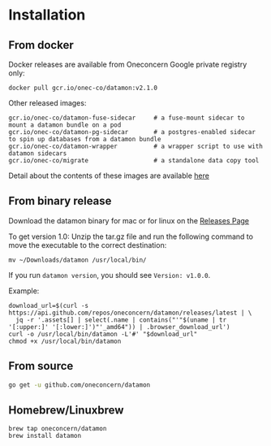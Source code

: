 # Installation

## From docker

Docker releases are available from Oneconcern Google private registry only:

```
docker pull gcr.io/onec-co/datamon:v2.1.0
```

Other released images:
```
gcr.io/onec-co/datamon-fuse-sidecar     # a fuse-mount sidecar to mount a datamon bundle on a pod
gcr.io/onec-co/datamon-pg-sidecar       # a postgres-enabled sidecar to spin up databases from a datamon bundle
gcr.io/onec-co/datamon-wrapper          # a wrapper script to use with datamon sidecars
gcr.io/onec-co/migrate                  # a standalone data copy tool
```

Detail about the contents of these images are available [here](../dockerfiles/README.md)

## From binary release

Download the datamon binary for mac or for linux on the
[Releases Page](https://github.com/oneconcern/datamon/releases/)

To get version 1.0:
Unzip the tar.gz file and run the following command to move the executable to the correct destination:
```
mv ~/Downloads/datamon /usr/local/bin/
```

If you run ```datamon version```, you should see ```Version: v1.0.0```.

Example:
```$bash
download_url=$(curl -s https://api.github.com/repos/oneconcern/datamon/releases/latest | \
  jq -r '.assets[] | select(.name | contains("'"$(uname | tr '[:upper:]' '[:lower:]')"'_amd64")) | .browser_download_url')
curl -o /usr/local/bin/datamon -L'#' "$download_url"
chmod +x /usr/local/bin/datamon
```

## From source

```bash
go get -u github.com/oneconcern/datamon
```

## Homebrew/Linuxbrew

```
brew tap oneconcern/datamon
brew install datamon
```
